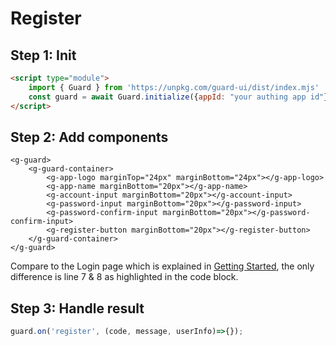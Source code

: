 # Register

## Step 1: Init

```html
<script type="module">
    import { Guard } from 'https://unpkg.com/guard-ui/dist/index.mjs'
    const guard = await Guard.initialize({appId: "your authing app id"});
</script>
```

## Step 2: Add components

```html{7-8}
<g-guard>
    <g-guard-container>
        <g-app-logo marginTop="24px" marginBottom="24px"></g-app-logo>
        <g-app-name marginBottom="20px"></g-app-name>
        <g-account-input marginBottom="20px"></g-account-input>
        <g-password-input marginBottom="20px"></g-password-input>
        <g-password-confirm-input marginBottom="20px"></g-password-confirm-input>
        <g-register-button marginBottom="20px"></g-register-button>
    </g-guard-container>
</g-guard>
```

Compare to the Login page which is explained in [Getting Started](./getting-started.md), the only difference is line 7 & 8 as highlighted in the code block.

## Step 3: Handle result

```javascript
guard.on('register', (code, message, userInfo)=>{});
```